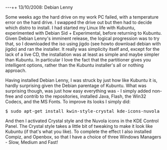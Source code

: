 ---++ 13/10/2008: Debian Lenny

Some weeks ago the hard drive on my work PC failed, with a temperature error on the hard drive.  I swapped the drive out but then had to decide which distro to install.  I had started my Linux life with Kubuntu, experimented with Debian Sid + Experimental, before returning to Kubuntu.  Given Debian Lenny's imminent release, the logical progression was to try that, so I downloaded the iso using jigdo (see howto download debian with jigdo) and ran the installer.  It really was simplicity itself and, except for the lack of a live CD, the installation was at least as simple and maybe simpler than Kubuntu.  In particular I love the fact that the partitioner gives you intelligent options, rather than the Kubuntu installer's all or nothing approach.

Having installed Debian Lenny, I was struck by just how like Kubuntu it is, hardly surprising given the Debian parentage of Kubuntu.  What was surprising though, was just how easy everything was - I simply added non-free and contrib to the repositories, installed Java, Flash, the Win32 Codecs, and the MS Fonts.  To improve its looks I simply did:

<pre>
$ sudo apt-get install kwin-style-crystal kde-icons-nuvola
</pre>

And then I activated Crystal style and the Nuvola icons in the KDE Control Panel.  The Crystal style takes a little bit of tweaking to make it look like Kubuntu (if that's what you like).  To complete the effect I also installed Compiz, and Openbox, so that I have a choice of three Windows Managers - Slow, Medium and Fast!
